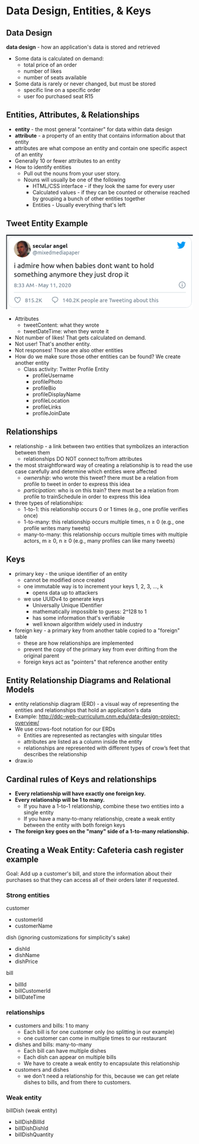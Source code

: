 # Data Design, Entities, & Keys

## Data Design

**data design** - how an application's data is stored and retrieved
- Some data is calculated on demand:
    - total price of an order
    - number of likes
    - number of seats available
- Some data is rarely or never changed, but must be stored
  - specific line on a specific order
  - user foo purchased seat R15

## Entities, Attributes, & Relationships
- **entity** - the most general "container" for data within data design
- **attribute** - a property of an entity that contains information about that entity
-	attributes are what compose an entity and contain one specific aspect of an entity
- Generally 10 or fewer attributes to an entity
- How to identify entities
    - Pull out the nouns from your user story.
    - Nouns will usually be one of the following
        - HTML/CSS interface - if they look the same for every user
        - Calculated values - if they can be counted or otherwise reached by grouping a bunch of other entities together
        - Entities - Usually everything that's left

## Tweet Entity Example
![](baby-hold-tweet.png)
- Attributes
    - tweetContent: what they wrote
    - tweetDateTime: when they wrote it
- Not number of likes!  That gets calculated on demand.
- Not user!  That's another entity.
- Not responses!  Those are also other entities
- How do we make sure those other entities can be found?  We create another entity
    - Class activity: Twitter Profile Entity
        - profileUsername
        - profilePhoto
        - profileBio
        - profileDisplayName
        - profileLocation
        - profileLinks
        - profileJoinDate



## Relationships
- relationship - a link between two entities that symbolizes an interaction between them
    - relationships DO NOT connect to/from attributes
- the most straightforward way of creating a relationship is to read the use case carefully and determine which entities were affected
    - *ownership*: who wrote this tweet? there must be a relation from profile to tweet in order to express this idea
    - *participation*: who is on this train? there must be a relation from profile to trainSchedule in order to express this idea
- three types of relationships:
    - 1-to-1: this relationship occurs 0 or 1 times (e.g., one profile verifies once)
    - 1-to-many: this relationship occurs multiple times, n ≥ 0 (e.g., one profile writes many tweets)
    - many-to-many: this relationship occurs multiple times with multiple actors, m ≥ 0, n ≥ 0 (e.g., many profiles can like many tweets)

## Keys
- primary key -  the unique identifier of an entity
    - cannot be modified once created
    - one immutable way is to increment your keys 1, 2, 3, ..., k
        - opens data up to attackers
    - we use UUIDv4 to generate keys
        - Universally Unique IDentifier
        - mathematically impossible to guess: 2^128 to 1
        - has some information that's verifiable
        - well known algorithm widely used in industry
- foreign key - a primary key from another table copied to a "foreign" table
    - these are how relationships are implemented
    - prevent the copy of the primary key from ever drifting from the original parent
    - foreign keys act as "pointers" that reference another entity

## Entity Relationship Diagrams and Relational Models
- entity relationship diagram (ERD) - a visual way of representing the entities and relationships that hold an application's data
- Example: http://ddc-web-curriculum.cnm.edu/data-design-project-overview/
- We use crows-foot notation for our ERDs
    - Entities are represented as rectangles with singular titles
    - attributes are listed as a column inside the entity
    - relationships are represented with different types of crow’s feet that describes the relationship
- draw.io

## Cardinal rules of Keys and relationships
- **Every relationship will have exactly one foreign key.**
- **Every relationship will be 1 to many.**
    - If you have a 1-to-1 relationship, combine these two entities into a single entity
    - If you have a many-to-many relationship, create a weak entity between the entity with both foreign keys
- **The foreign key goes on the "many" side of a 1-to-many relationship.**

## Creating a Weak Entity: Cafeteria cash register example
Goal: Add up a customer's bill, and store the information about their purchases so that they can access all of their orders later if requested.

### Strong entities

customer
- customerId
- customerName

dish (ignoring customizations for simplicity's sake)
- dishId
- dishName
- dishPrice

bill
- billId
- billCustomerId
- billDateTime

### relationships
- customers and bills: 1 to many
    - Each bill is for one customer only (no splitting in our example)
    - one customer can come in multiple times to our restaurant
- dishes and bills: many-to-many
    - Each bill can have multiple dishes
    - Each dish can appear on multiple bills
    - We have to create a weak entity to encapsulate this relationship
- customers and dishes
    - we don't need a relationship for this, because we can get relate dishes to bills, and from there to customers.

### Weak entity

billDish (weak entity)
- billDishBillId
- billDishDishId
- billDishQuantity